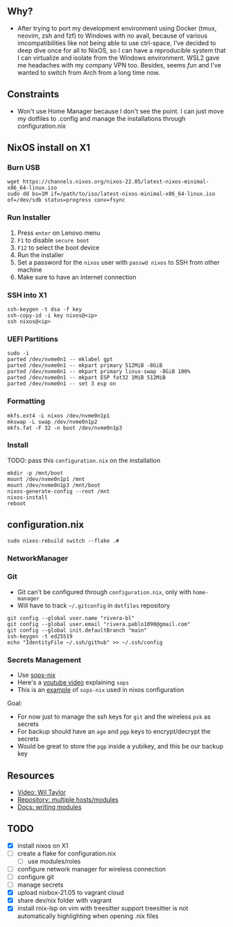 ## Why?

- After trying to port my development environment using Docker (tmux, neovim, zsh and fzf) to Windows with no avail, because of various imcompatibilities like not being able to use ctrl-space, I've decided to deep dive once for all to NixOS, so I can have a reproducible system that I can virtualize and isolate from the Windows environment. WSL2 gave me headaches with my company VPN too. Besides, seems *fun* and I've wanted to switch from Arch from a long time now.

## Constraints

- Won't use Home Manager because I don't see the point. I can just move my dotfiles to .config and manage the installations through configuration.nix

## NixOS install on X1

### Burn USB

```
wget https://channels.nixos.org/nixos-22.05/latest-nixos-minimal-x86_64-linux.iso
sudo dd bs=1M if=/path/to/iso/latest-nixos-minimal-x86_64-linux.iso of=/dev/sdb status=progress conv=fsync
```

### Run Installer

1. Press `enter` on Lenovo menu
2. `F1` to disable `secure boot`
3. `F12` to select the boot device
4. Run the installer
5. Set a password for the `nixos` user with `passwd nixos` to SSH from other machine
6. Make sure to have an internet connection

### SSH into X1

```
ssh-keygen -t dsa -f key
ssh-copy-id -i key nixos@<ip>
ssh nixos@<ip>
```

### UEFI Partitions

```
sudo -i
parted /dev/nvme0n1 -- mklabel gpt
parted /dev/nvme0n1 -- mkpart primary 512MiB -8GiB
parted /dev/nvme0n1 -- mkpart primary linux-swap -8GiB 100%
parted /dev/nvme0n1 -- mkpart ESP fat32 1MiB 512MiB
parted /dev/nvme0n1 -- set 3 esp on
```

### Formatting

```
mkfs.ext4 -L nixos /dev/nvme0n1p1
mkswap -L swap /dev/nvme0n1p2
mkfs.fat -F 32 -n boot /dev/nvme0n1p3
```

### Install

TODO: pass this `configuration.nix` on the installation

```
mkdir -p /mnt/boot
mount /dev/nvme0n1p1 /mnt
mount /dev/nvme0n1p3 /mnt/boot
nixos-generate-config --root /mnt
nixos-install
reboot
```

## configuration.nix

`sudo nixos-rebuild switch --flake .#`

### NetworkManager


### Git

- Git can't be configured through `configuration.nix`, only with `home-manager`
- Will have to track `~/.gitconfig` in `dotfiles` repository

```
git config --global user.name "rivera-bl"
git config --global user.email "rivera.pablo1090@gmail.com"
git config --global init.defaultBranch "main"
ssh-keygen -t ed25519
echo "IdentityFile ~/.ssh/github" >> ~/.ssh/config
```

### Secrets Management

- Use [sops-nix][4]
- Here's a [youtube video][5] explaining `sops`
- This is an [example][6] of `sops-nix` used in nixos configuration

Goal:
  - For now just to manage the ssh keys for `git` and the wireless `psk` as secrets
  - For backup should have an `age` and `pgp` keys to encrypt/decrypt the secrets
  - Would be great to store the `pgp` inside a yubikey, and this be our backup key

## Resources

- [Video: Wil Taylor][1]
- [Repository: multiple hosts/modules][2]
- [Docs: writing modules][3]

[1]: https://www.youtube.com/watch?v=mJbQ--iBc1U&list=PL-saUBvIJzOkjAw_vOac75v-x6EzNzZq-&index=8
[2]: https://github.com/jakubgs/nixos-config
[3]: https://nixos.org/manual/nixos/stable/index.html#sec-writing-modules
[4]: https://github.com/Mic92/sops-nix
[5]: https://www.youtube.com/watch?v=V2PRhxphH2w
[6]: https://github.com/Mic92/dotfiles/tree/master/nixos

## TODO

- [x] install nixos on X1
- [ ] create a flake for configuration.nix
  - [ ] use modules/roles
- [ ] configure network manager for wireless connection
- [ ] configure git
- [ ] manage secrets
- [x] upload nixbox-21.05 to vagrant cloud
- [x] share dev/nix folder with vagrant
- [x] install rnix-lsp on vim with treesitter support
    treesitter is not automatically highlighting when opening .nix files

